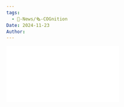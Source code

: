 ```yaml
---
tags:
  - 📰-News/🗞️-COGnition
Date: 2024-11-23
Author: 
---
```

![COGnition-Nov-2024.pdf](./Admin/Attachments/COGnition-Nov-2024.pdf)
